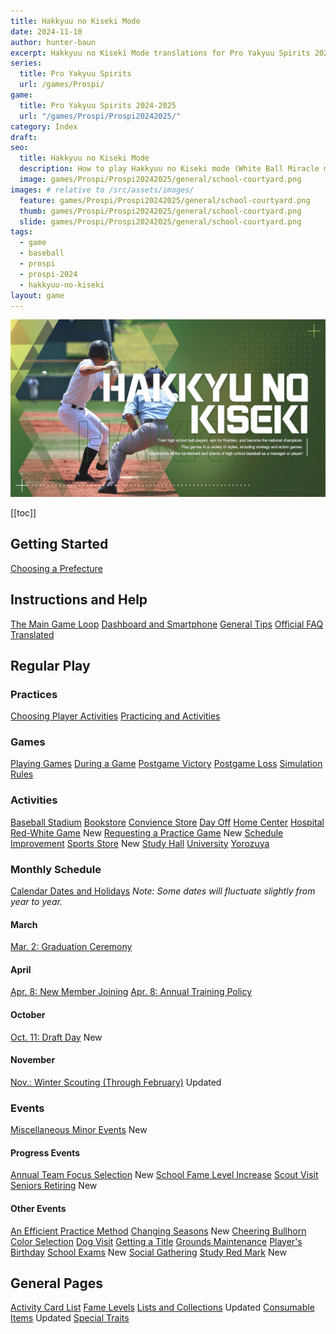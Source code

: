 ```yaml
---
title: Hakkyuu no Kiseki Mode
date: 2024-11-10
author: hunter-baun
excerpt: Hakkyuu no Kiseki Mode translations for Pro Yakyuu Spirits 2024-2025
series:
  title: Pro Yakyuu Spirits
  url: /games/Prospi/
game: 
  title: Pro Yakyuu Spirits 2024-2025
  url: "/games/Prospi/Prospi20242025/"
category: Index
draft: 
seo:
  title: Hakkyuu no Kiseki Mode
  description: How to play Hakkyuu no Kiseki mode (White Ball Miracle mode) in Prospi 2024-2025
  image: games/Prospi/Prospi20242025/general/school-courtyard.png
images: # relative to /src/assets/images/
  feature: games/Prospi/Prospi20242025/general/school-courtyard.png
  thumb: games/Prospi/Prospi20242025/general/school-courtyard.png
  slide: games/Prospi/Prospi20242025/general/school-courtyard.png
tags:
  - game
  - baseball
  - prospi
  - prospi-2024
  - hakkyuu-no-kiseki
layout: game
---
```

![Hakkyuu no Kiseki title card](/assets/images/games/Prospi/Prospi20242025/HakkyuNoKiseki/hakkyuu-no-kiseki-title-card.png)

[[toc]]
<article class="prose max-w-xl lg:max-w-4xl lg:prose-lg">

## Getting Started
[Choosing a Prefecture](<./Start/Choosing-a-Prefecture>)

## Instructions and Help
[The Main Game Loop](./General/Main-Game-Loop)
[Dashboard and Smartphone](./General/Dashboard-Smartphone)
[General Tips](<./General>)
[Official FAQ Translated](./General/FAQ)

## Regular Play

### Practices
[Choosing Player Activities](./General/Player-Activities)
[Practicing and Activities](./General/Practicing)

### Games
[Playing Games](Gameplay/Playing-Games)
[During a Game](./Gameplay/During-a-Game)
[Postgame Victory](./Gameplay/Postgame)
[Postgame Loss](./Gameplay/Losing-a-Game)
[Simulation Rules](Gameplay/Sim-Rules)

### Activities
[Baseball Stadium](./Activities/Stadium)
[Bookstore](./Activities/Bookstore)
[Convience Store](./Activities/Konbini)
[Day Off](./Activities/Day-Off)
[Home Center](./Activities/Home-Center)
[Hospital](./Activities/Hospital)
[Red-White Game](./Activities/Red-White-Game) <span class="badge badge-primary">New</span>
[Requesting a Practice Game](./Activities/Requesting-a-Practice-Game) <span class="badge badge-primary">New</span>
[Schedule Improvement](./Activities/Schedule-Improvement)
[Sports Store](./Activities/Sports-Store) <span class="badge badge-primary">New</span>
[Study Hall](./Activities/Study-Hall)
[University](./Activities/University)
[Yorozuya](./Activities/Yorozuya)

### Monthly Schedule
[Calendar Dates and Holidays](./General/Holidays-Key-Dates)
*Note: Some dates will fluctuate slightly from year to year.*

#### March

[Mar. 2: Graduation Ceremony](./Monthly/March/Graduation-Ceremony/)

#### April
[Apr. 8: New Member Joining](./Monthly/April/New-Member-Joining)
[Apr. 8: Annual Training Policy](./Monthly/April/Annual-Training-Policy)

#### October
[Oct. 11: Draft Day](./Monthly/October/Draft-Day) <span class="badge badge-primary">New</span>

#### November
[Nov.: Winter Scouting (Through February)](./Monthly/November/Winter-Scouting) <span class="badge badge-primary">Updated</span>

### Events
[Miscellaneous Minor Events](./Events/Minor-Events) <span class="badge badge-primary">New</span>

#### Progress Events
[Annual Team Focus Selection](./Events/Annual-Team-Focus) <span class="badge badge-primary">New</span>
[School Fame Level Increase](./Events/School-Fame-Increase)
[Scout Visit](./Events/Scout-Visit)
[Seniors Retiring](./Events/Seniors-Retiring) <span class="badge badge-primary">New</span>

#### Other Events
[An Efficient Practice Method](./Events/Efficient-Practice-Method)
[Changing Seasons](./Events/Changing-Seasons) <span class="badge badge-primary">New</span>
[Cheering Bullhorn Color Selection](./Events/Bullhorn-Color-Selection)
[Dog Visit](./Events/Dog-Visit)
[Getting a Title](./Events/Getting-a-Title)
[Grounds Maintenance](Events/Grounds-Maintenance)
[Player's Birthday](./Events/Player-Birthday)
[School Exams](./Events/School-Exams) <span class="badge badge-primary">New</span>
[Social Gathering](./Events/Social-Gathering)
[Study Red Mark](./Events/Study-Red-Mark) <span class="badge badge-primary">New</span>

## General Pages
[Activity Card List](./General/Practice-Activity-Cards)
[Fame Levels](./General/Fame-Levels)
[Lists and Collections](./General/Lists) <span class="badge badge-primary">Updated</span>
[Consumable Items](./General/Items) <span class="badge badge-primary">Updated</span>
[Special Traits](./General/Manager-Training-Skills)

</article>